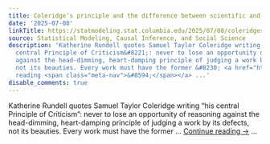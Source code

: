 ```yaml
---
title: Coleridge’s principle and the difference between scientific and literary criticism
date: '2025-07-08'
linkTitle: https://statmodeling.stat.columbia.edu/2025/07/08/coleridges-principle-and-the-difference-between-scientific-and-literary-criticism/
source: Statistical Modeling, Causal Inference, and Social Science
description: 'Katherine Rundell quotes Samuel Taylor Coleridge writing &#8220;his
  central Principle of Criticism&#8221;: never to lose an opportunity of reasoning
  against the head-dimming, heart-damping principle of judging a work by its defects,
  not its beauties. Every work must have the former &#8230; <a href="https://statmodeling.stat.columbia.edu/2025/07/08/coleridges-principle-and-the-difference-between-scientific-and-literary-criticism/">Continue
  reading <span class="meta-nav">&#8594;</span></a> ...'
disable_comments: true
---
```

Katherine Rundell quotes Samuel Taylor Coleridge writing &#8220;his central Principle of Criticism&#8221;: never to lose an opportunity of reasoning against the head-dimming, heart-damping principle of judging a work by its defects, not its beauties. Every work must have the former &#8230; <a href="https://statmodeling.stat.columbia.edu/2025/07/08/coleridges-principle-and-the-difference-between-scientific-and-literary-criticism/">Continue reading <span class="meta-nav">&#8594;</span></a> ...